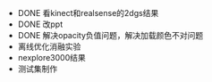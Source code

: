 - DONE 看kinect和realsense的2dgs结果
- DONE 改ppt
- DONE 解决opacity负值问题，解决加载颜色不对问题
- 离线优化消融实验
- nexplore3000结果
- 测试集制作